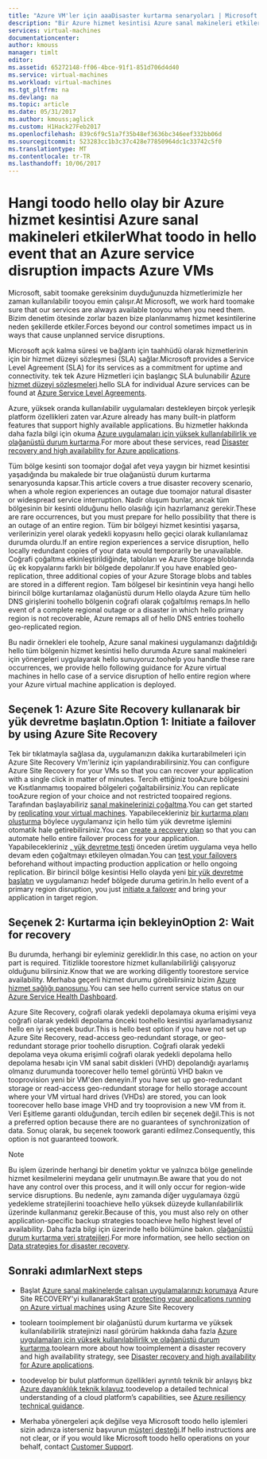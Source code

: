 ```yaml
---
title: "Azure VM'ler için aaaDisaster kurtarma senaryoları | Microsoft Docs"
description: "Bir Azure hizmet kesintisi Azure sanal makineleri etkiler hello olay hangi toodo öğrenin."
services: virtual-machines
documentationcenter: 
author: kmouss
manager: timlt
editor: 
ms.assetid: 65272148-ff06-4bce-91f1-851d706d4d40
ms.service: virtual-machines
ms.workload: virtual-machines
ms.tgt_pltfrm: na
ms.devlang: na
ms.topic: article
ms.date: 05/31/2017
ms.author: kmouss;aglick
ms.custom: H1Hack27Feb2017
ms.openlocfilehash: 839c6f9c51a7f35b48ef3636bc346eef332bb06d
ms.sourcegitcommit: 523283cc1b3c37c428e77850964dc1c33742c5f0
ms.translationtype: MT
ms.contentlocale: tr-TR
ms.lasthandoff: 10/06/2017
---
```

# <a name="what-toodo-in-hello-event-that-an-azure-service-disruption-impacts-azure-vms"></a><span data-ttu-id="5ae48-103">Hangi toodo hello olay bir Azure hizmet kesintisi Azure sanal makineleri etkiler</span><span class="sxs-lookup"><span data-stu-id="5ae48-103">What toodo in hello event that an Azure service disruption impacts Azure VMs</span></span>
<span data-ttu-id="5ae48-104">Microsoft, sabit toomake gereksinim duyduğunuzda hizmetlerimizle her zaman kullanılabilir tooyou emin çalışır.</span><span class="sxs-lookup"><span data-stu-id="5ae48-104">At Microsoft, we work hard toomake sure that our services are always available tooyou when you need them.</span></span> <span data-ttu-id="5ae48-105">Bizim denetim ötesinde zorlar bazen bize planlanmamış hizmet kesintilerine neden şekillerde etkiler.</span><span class="sxs-lookup"><span data-stu-id="5ae48-105">Forces beyond our control sometimes impact us in ways that cause unplanned service disruptions.</span></span>

<span data-ttu-id="5ae48-106">Microsoft açık kalma süresi ve bağlantı için taahhüdü olarak hizmetlerinin için bir hizmet düzeyi sözleşmesi (SLA) sağlar.</span><span class="sxs-lookup"><span data-stu-id="5ae48-106">Microsoft provides a Service Level Agreement (SLA) for its services as a commitment for uptime and connectivity.</span></span> <span data-ttu-id="5ae48-107">tek tek Azure Hizmetleri için başlangıç SLA bulunabilir [Azure hizmet düzeyi sözleşmeleri](https://azure.microsoft.com/support/legal/sla/).</span><span class="sxs-lookup"><span data-stu-id="5ae48-107">hello SLA for individual Azure services can be found at [Azure Service Level Agreements](https://azure.microsoft.com/support/legal/sla/).</span></span>

<span data-ttu-id="5ae48-108">Azure, yüksek oranda kullanılabilir uygulamaları destekleyen birçok yerleşik platform özellikleri zaten var.</span><span class="sxs-lookup"><span data-stu-id="5ae48-108">Azure already has many built-in platform features that support highly available applications.</span></span> <span data-ttu-id="5ae48-109">Bu hizmetler hakkında daha fazla bilgi için okuma [Azure uygulamaları için yüksek kullanılabilirlik ve olağanüstü durum kurtarma](../resiliency/resiliency-disaster-recovery-high-availability-azure-applications.md).</span><span class="sxs-lookup"><span data-stu-id="5ae48-109">For more about these services, read [Disaster recovery and high availability for Azure applications](../resiliency/resiliency-disaster-recovery-high-availability-azure-applications.md).</span></span>

<span data-ttu-id="5ae48-110">Tüm bölge kesinti son toomajor doğal afet veya yaygın bir hizmet kesintisi yaşadığında bu makalede bir true olağanüstü durum kurtarma senaryosunda kapsar.</span><span class="sxs-lookup"><span data-stu-id="5ae48-110">This article covers a true disaster recovery scenario, when a whole region experiences an outage due toomajor natural disaster or widespread service interruption.</span></span> <span data-ttu-id="5ae48-111">Nadir oluşum bunlar, ancak tüm bölgesinin bir kesinti olduğunu hello olasılığı için hazırlamanız gerekir.</span><span class="sxs-lookup"><span data-stu-id="5ae48-111">These are rare occurrences, but you must prepare for hello possibility that there is an outage of an entire region.</span></span> <span data-ttu-id="5ae48-112">Tüm bir bölgeyi hizmet kesintisi yaşarsa, verilerinizin yerel olarak yedekli kopyasını hello geçici olarak kullanılamaz durumda olurdu.</span><span class="sxs-lookup"><span data-stu-id="5ae48-112">If an entire region experiences a service disruption, hello locally redundant copies of your data would temporarily be unavailable.</span></span> <span data-ttu-id="5ae48-113">Coğrafi çoğaltma etkinleştirildiğinde, tabloları ve Azure Storage bloblarında üç ek kopyalarını farklı bir bölgede depolanır.</span><span class="sxs-lookup"><span data-stu-id="5ae48-113">If you have enabled geo-replication, three additional copies of your Azure Storage blobs and tables are stored in a different region.</span></span> <span data-ttu-id="5ae48-114">Tam bölgesel bir kesintinin veya hangi hello birincil bölge kurtarılamaz olağanüstü durum Hello olayda Azure tüm hello DNS girişlerini toohello bölgenin coğrafi olarak çoğaltılmış remaps.</span><span class="sxs-lookup"><span data-stu-id="5ae48-114">In hello event of a complete regional outage or a disaster in which hello primary region is not recoverable, Azure remaps all of hello DNS entries toohello geo-replicated region.</span></span>

<span data-ttu-id="5ae48-115">Bu nadir örnekleri ele toohelp, Azure sanal makinesi uygulamanızı dağıtıldığı hello tüm bölgenin hizmet kesintisi hello durumda Azure sanal makineleri için yönergeleri uygulayarak hello sunuyoruz.</span><span class="sxs-lookup"><span data-stu-id="5ae48-115">toohelp you handle these rare occurrences, we provide hello following guidance for Azure virtual machines in hello case of a service disruption of hello entire region where your Azure virtual machine application is deployed.</span></span>

## <a name="option-1-initiate-a-failover-by-using-azure-site-recovery"></a><span data-ttu-id="5ae48-116">Seçenek 1: Azure Site Recovery kullanarak bir yük devretme başlatın.</span><span class="sxs-lookup"><span data-stu-id="5ae48-116">Option 1: Initiate a failover by using Azure Site Recovery</span></span>
<span data-ttu-id="5ae48-117">Tek bir tıklatmayla sağlasa da, uygulamanızın dakika kurtarabilmeleri için Azure Site Recovery Vm'leriniz için yapılandırabilirsiniz.</span><span class="sxs-lookup"><span data-stu-id="5ae48-117">You can configure Azure Site Recovery for your VMs so that you can recover your application with a single click in matter of minutes.</span></span> <span data-ttu-id="5ae48-118">Tercih ettiğiniz tooAzure bölgesini ve Kısıtlanmamış toopaired bölgeleri çoğaltabilirsiniz.</span><span class="sxs-lookup"><span data-stu-id="5ae48-118">You can replicate tooAzure region of your choice and not restricted toopaired regions.</span></span> <span data-ttu-id="5ae48-119">Tarafından başlayabiliriz [sanal makinelerinizi çoğaltma](https://aka.ms/a2a-getting-started).</span><span class="sxs-lookup"><span data-stu-id="5ae48-119">You can get started by [replicating your virtual machines](https://aka.ms/a2a-getting-started).</span></span> <span data-ttu-id="5ae48-120">Yapabilecekleriniz [bir kurtarma planı oluşturma](../site-recovery/site-recovery-create-recovery-plans.md) böylece uygulamanız için hello tüm yük devretme işlemini otomatik hale getirebilirsiniz.</span><span class="sxs-lookup"><span data-stu-id="5ae48-120">You can [create a recovery plan](../site-recovery/site-recovery-create-recovery-plans.md) so that you can automate hello entire failover process for your application.</span></span> <span data-ttu-id="5ae48-121">Yapabilecekleriniz [, yük devretme testi](../site-recovery/site-recovery-test-failover-to-azure.md) önceden üretim uygulama veya hello devam eden çoğaltmayı etkileyen olmadan.</span><span class="sxs-lookup"><span data-stu-id="5ae48-121">You can [test your failovers](../site-recovery/site-recovery-test-failover-to-azure.md) beforehand without impacting production application or hello ongoing replication.</span></span> <span data-ttu-id="5ae48-122">Bir birincil bölge kesintisi Hello olayda yeni [bir yük devretme başlatın](../site-recovery/site-recovery-failover.md) ve uygulamanızı hedef bölgede duruma getirin.</span><span class="sxs-lookup"><span data-stu-id="5ae48-122">In hello event of a primary region disruption, you just [initiate a failover](../site-recovery/site-recovery-failover.md) and bring your application in target region.</span></span>


## <a name="option-2-wait-for-recovery"></a><span data-ttu-id="5ae48-123">Seçenek 2: Kurtarma için bekleyin</span><span class="sxs-lookup"><span data-stu-id="5ae48-123">Option 2: Wait for recovery</span></span>
<span data-ttu-id="5ae48-124">Bu durumda, herhangi bir eyleminiz gereklidir.</span><span class="sxs-lookup"><span data-stu-id="5ae48-124">In this case, no action on your part is required.</span></span> <span data-ttu-id="5ae48-125">Titizlikle toorestore hizmet kullanılabilirliği çalışıyoruz olduğunu bilirsiniz.</span><span class="sxs-lookup"><span data-stu-id="5ae48-125">Know that we are working diligently toorestore service availability.</span></span> <span data-ttu-id="5ae48-126">Merhaba geçerli hizmet durumu görebilirsiniz bizim [Azure hizmet sağlığı panosunu](https://azure.microsoft.com/status/).</span><span class="sxs-lookup"><span data-stu-id="5ae48-126">You can see hello current service status on our [Azure Service Health Dashboard](https://azure.microsoft.com/status/).</span></span>

<span data-ttu-id="5ae48-127">Azure Site Recovery, coğrafi olarak yedekli depolamaya okuma erişimi veya coğrafi olarak yedekli depolama önceki toohello kesintisi ayarlamadıysanız hello en iyi seçenek budur.</span><span class="sxs-lookup"><span data-stu-id="5ae48-127">This is hello best option if you have not set up Azure Site Recovery, read-access geo-redundant storage, or geo-redundant storage prior toohello disruption.</span></span> <span data-ttu-id="5ae48-128">Coğrafi olarak yedekli depolama veya okuma erişimli coğrafi olarak yedekli depolama hello depolama hesabı için VM sanal sabit diskleri (VHD) depolandığı ayarlamış olmanız durumunda toorecover hello temel görüntü VHD bakın ve tooprovision yeni bir VM'den deneyin.</span><span class="sxs-lookup"><span data-stu-id="5ae48-128">If you have set up geo-redundant storage or read-access geo-redundant storage for hello storage account where your VM virtual hard drives (VHDs) are stored, you can look toorecover hello base image VHD and try tooprovision a new VM from it.</span></span> <span data-ttu-id="5ae48-129">Veri Eşitleme garanti olduğundan, tercih edilen bir seçenek değil.</span><span class="sxs-lookup"><span data-stu-id="5ae48-129">This is not a preferred option because there are no guarantees of synchronization of data.</span></span> <span data-ttu-id="5ae48-130">Sonuç olarak, bu seçenek toowork garanti edilmez.</span><span class="sxs-lookup"><span data-stu-id="5ae48-130">Consequently, this option is not guaranteed toowork.</span></span>


> [!NOTE]
> <span data-ttu-id="5ae48-131">Bu işlem üzerinde herhangi bir denetim yoktur ve yalnızca bölge genelinde hizmet kesilmelerini meydana gelir unutmayın.</span><span class="sxs-lookup"><span data-stu-id="5ae48-131">Be aware that you do not have any control over this process, and it will only occur for region-wide service disruptions.</span></span> <span data-ttu-id="5ae48-132">Bu nedenle, aynı zamanda diğer uygulamaya özgü yedekleme stratejilerini tooachieve hello yüksek düzeyde kullanılabilirlik üzerinde kullanmanız gerekir.</span><span class="sxs-lookup"><span data-stu-id="5ae48-132">Because of this, you must also rely on other application-specific backup strategies tooachieve hello highest level of availability.</span></span> <span data-ttu-id="5ae48-133">Daha fazla bilgi için üzerinde hello bölümüne bakın. [olağanüstü durum kurtarma veri stratejileri](https://docs.microsoft.com/azure/architecture/resiliency/disaster-recovery-azure-applications#data-strategies-for-disaster-recovery).</span><span class="sxs-lookup"><span data-stu-id="5ae48-133">For more information, see hello section on [Data strategies for disaster recovery](https://docs.microsoft.com/azure/architecture/resiliency/disaster-recovery-azure-applications#data-strategies-for-disaster-recovery).</span></span>
>
>

## <a name="next-steps"></a><span data-ttu-id="5ae48-134">Sonraki adımlar</span><span class="sxs-lookup"><span data-stu-id="5ae48-134">Next steps</span></span>

- <span data-ttu-id="5ae48-135">Başlat [Azure sanal makinelerde çalışan uygulamalarınızı korumaya](https://aka.ms/a2a-getting-started) Azure Site RECOVERY'yi kullanarak</span><span class="sxs-lookup"><span data-stu-id="5ae48-135">Start [protecting your applications running on Azure virtual machines](https://aka.ms/a2a-getting-started) using Azure Site Recovery</span></span>

- <span data-ttu-id="5ae48-136">toolearn tooimplement bir olağanüstü durum kurtarma ve yüksek kullanılabilirlik stratejinizi nasıl görürüm hakkında daha fazla [Azure uygulamaları için yüksek kullanılabilirlik ve olağanüstü durum kurtarma](../resiliency/resiliency-disaster-recovery-high-availability-azure-applications.md).</span><span class="sxs-lookup"><span data-stu-id="5ae48-136">toolearn more about how tooimplement a disaster recovery and high availability strategy, see [Disaster recovery and high availability for Azure applications](../resiliency/resiliency-disaster-recovery-high-availability-azure-applications.md).</span></span>

- <span data-ttu-id="5ae48-137">toodevelop bir bulut platformun özellikleri ayrıntılı teknik bir anlayış bkz [Azure dayanıklılık teknik kılavuz](../resiliency/resiliency-technical-guidance.md).</span><span class="sxs-lookup"><span data-stu-id="5ae48-137">toodevelop a detailed technical understanding of a cloud platform’s capabilities, see [Azure resiliency technical guidance](../resiliency/resiliency-technical-guidance.md).</span></span>


- <span data-ttu-id="5ae48-138">Merhaba yönergeleri açık değilse veya Microsoft toodo hello işlemleri sizin adınıza isterseniz başvurun [müşteri desteği](https://portal.azure.com/#blade/Microsoft_Azure_Support/HelpAndSupportBlade).</span><span class="sxs-lookup"><span data-stu-id="5ae48-138">If hello instructions are not clear, or if you would like Microsoft toodo hello operations on your behalf, contact [Customer Support](https://portal.azure.com/#blade/Microsoft_Azure_Support/HelpAndSupportBlade).</span></span>
